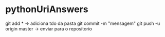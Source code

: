 # pythonUriAnswers

git add * -> adiciona tdo da pasta
git commit -m "mensagem"
git push -u origin master -> enviar para o repositorio
